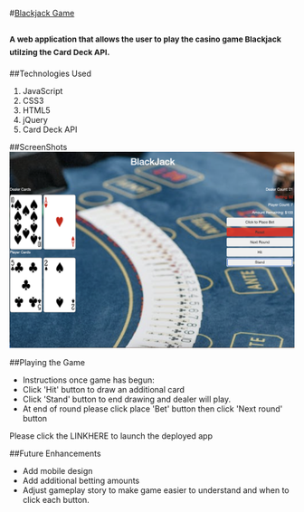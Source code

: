 #<u>Blackjack Game</u>

###  <sub>A web application that allows the user to play the casino game Blackjack utilzing the Card Deck API.<sub>

##Technologies Used

1. JavaScript
2. CSS3
3. HTML5
4. jQuery
5. Card Deck API

##ScreenShots
![Blackjack screenshot](Blackjack1.png)

##Playing the Game
* Instructions once game has begun: 
* Click 'Hit' button to draw an additional card
* Click 'Stand' button to end drawing and dealer will play.
* At end of round please click place 'Bet' button then click 'Next round' button

Please click the LINKHERE to launch the deployed app

##Future Enhancements
* Add mobile design
* Add additional betting amounts
* Adjust gameplay story to make game easier to understand and when to click each button.
